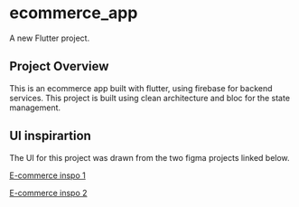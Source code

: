 # ecommerce_app

A new Flutter project.

## Project Overview

This is an ecommerce app built with flutter, using firebase for backend services. This project is built using clean architecture and bloc for the state management. 


## UI inspirartion
The UI for this project was drawn from the two figma projects linked below.

[E-commerce inspo 1](https://www.figma.com/design/byLYmP0hDHo5B70HNyeYWr/Nike-Sneaker-Store-App-(Community)?node-id=43-6878&t=1kzhTdWhEvmicOcL-1)

[E-commerce inspo 2](https://www.figma.com/design/C74fDfL2zVVi1JA5kB5lXp/Ecommerce-Mobile-App-(Community)?node-id=7-426&t=BjuQqT60RrTrGOyP-1)